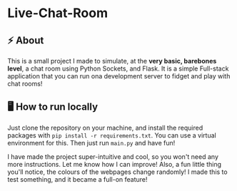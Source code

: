 # Live-Chat-Room

## :zap: About
This is a small project I made to simulate, at the **very basic, barebones level**, a chat room using Python Sockets, and Flask. It is a simple Full-stack application that you can run ona development server to fidget and play with chat rooms!

## :desktop_computer: How to run locally
Just clone the repository on your machine, and install the required packages with `pip install -r requirements.txt`. You can use a virtual environment for this. Then just run `main.py` and have fun! 

I have made the project super-intuitive and cool, so you won't need any more instructions. Let me know how I can improve! Also, a fun little thing you'll notice, the colours of the webpages change randomly! I made this to test something, and it became a full-on feature!